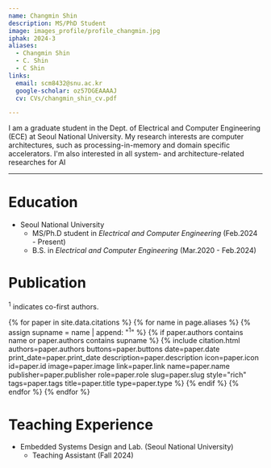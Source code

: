 ```yaml
---
name: Changmin Shin
description: MS/PhD Student
image: images_profile/profile_changmin.jpg
iphak: 2024-3
aliases:
  - Changmin Shin
  - C. Shin
  - C Shin
links:
  email: scm8432@snu.ac.kr
  google-scholar: oz57DGEAAAAJ
  cv: CVs/changmin_shin_cv.pdf

---
```


I am a graduate student in the Dept. of Electrical and Computer Engineering (ECE) at Seoul National University.
My research interests are computer architectures, such as processing-in-memory and domain specific accelerators.
I'm also interested in all system- and architecture-related researches for AI

---


# Education
* Seoul National University
  * MS/Ph.D student in *Electrical and Computer Engineering* (Feb.2024 - Present)
  * B.S. in *Electrical and Computer Engineering* (Mar.2020 - Feb.2024)
  


# Publication
<sup>1</sup> indicates co-first authors.

{% for paper in site.data.citations %}
  {% for name in page.aliases %}
  {% assign supname = name | append: "<sup>1</sup>" %}
    {% if paper.authors contains name or paper.authors contains supname %}
      {% 
        include citation.html
        authors=paper.authors
        buttons=paper.buttons
        date=paper.date
        print_date=paper.print_date
        description=paper.description
        icon=paper.icon
        id=paper.id
        image=paper.image
        link=paper.link
        name=paper.name
        publisher=paper.publisher
        role=paper.role
        slug=paper.slug
        style="rich"
        tags=paper.tags
        title=paper.title
        type=paper.type
      %}
    {% endif %}
  {% endfor %}
{% endfor %}




# Teaching Experience
* Embedded Systems Design and Lab. (Seoul National University)
  * Teaching Assistant (Fall 2024)